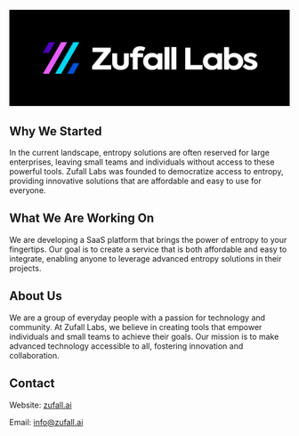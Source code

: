 ![Zufall Labs logo](https://github.com/zufall-labs/.github/blob/main/profile/zufall-banner.png)

## Why We Started
In the current landscape, entropy solutions are often reserved for large enterprises, leaving small teams and individuals without access to these powerful tools. Zufall Labs was founded to democratize access to entropy, providing innovative solutions that are affordable and easy to use for everyone.

## What We Are Working On
We are developing a SaaS platform that brings the power of entropy to your fingertips. Our goal is to create a service that is both affordable and easy to integrate, enabling anyone to leverage advanced entropy solutions in their projects.

## About Us
We are a group of everyday people with a passion for technology and community. At Zufall Labs, we believe in creating tools that empower individuals and small teams to achieve their goals. Our mission is to make advanced technology accessible to all, fostering innovation and collaboration.

## Contact
Website: [zufall.ai](https://zufall.ai)

Email: <a href="mailto:info@zufall.ai">info@zufall.ai</a>